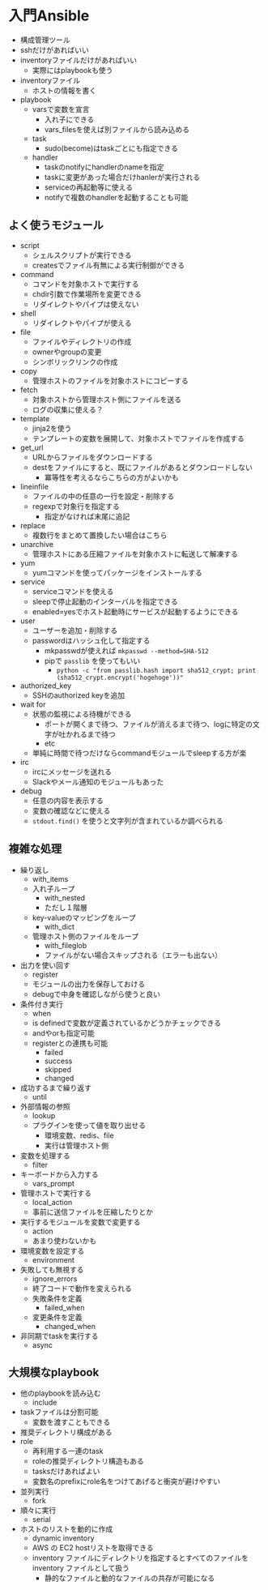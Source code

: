# 入門Ansible

- 構成管理ツール
- sshだけがあればいい
- inventoryファイルだけがあればいい
  - 実際にはplaybookも使う
- inventoryファイル
  - ホストの情報を書く
- playbook
  - varsで変数を宣言
    - 入れ子にできる
    - vars_filesを使えば別ファイルから読み込める
  - task
    - sudo(become)はtaskごとにも指定できる
  - handler
    - taskのnotifyにhandlerのnameを指定
    - taskに変更があった場合だけhanlerが実行される
    - serviceの再起動等に使える
    - notifyで複数のhandlerを起動することも可能

## よく使うモジュール

- script
  - シェルスクリプトが実行できる
  - createsでファイル有無による実行制御ができる
- command
  - コマンドを対象ホストで実行する
  - chdir引数で作業場所を変更できる
  - リダイレクトやパイプは使えない
- shell
  - リダイレクトやパイプが使える
- file
  - ファイルやディレクトリの作成
  - ownerやgroupの変更
  - シンボリックリンクの作成
- copy
  - 管理ホストのファイルを対象ホストにコピーする
- fetch
  - 対象ホストから管理ホスト側にファイルを送る
  - ログの収集に使える？
- template
  - jinja2を使う
  - テンプレートの変数を展開して、対象ホストでファイルを作成する
- get_url
  - URLからファイルをダウンロードする
  - destをファイルにすると、既にファイルがあるとダウンロードしない
    - 冪等性を考えるならこちらの方がよいかも
- lineinfile
  - ファイルの中の任意の一行を設定・削除する
  - regexpで対象行を指定する
    - 指定がなければ末尾に追記
- replace
  - 複数行をまとめて置換したい場合はこちら
- unarchive
  - 管理ホストにある圧縮ファイルを対象ホストに転送して解凍する
- yum
  - yumコマンドを使ってパッケージをインストールする
- service
  - serviceコマンドを使える
  - sleepで停止起動のインターバルを指定できる
  - enabled=yesでホスト起動時にサービスが起動するようにできる
- user
  - ユーザーを追加・削除する
  - passwordはハッシュ化して指定する
    - mkpasswdが使えれば `mkpasswd --method=SHA-512`
    - pipで `passlib` を使ってもいい
      - `python -c "from passlib.hash import sha512_crypt; print (sha512_crypt.encrypt('hogehoge'))"`
- authorized_key
  - SSHのauthorized keyを追加
- wait for
  - 状態の監視による待機ができる
    - ポートが開くまで待つ、ファイルが消えるまで待つ、logに特定の文字が吐かれるまで待つ
    - etc
  - 単純に時間で待つだけならcommandモジュールでsleepする方が楽
- irc
  - ircにメッセージを送れる
  - Slackやメール通知のモジュールもあった
- debug
  - 任意の内容を表示する
  - 変数の確認などに使える
  - `stdout.find()` を使うと文字列が含まれているか調べられる

## 複雑な処理

- 繰り返し
  - with_items
  - 入れ子ループ
    - with_nested
    - ただし１階層
  - key-valueのマッピングをループ
    - with_dict
  - 管理ホスト側のファイルをループ
    - with_fileglob
    - ファイルがない場合スキップされる（エラーも出ない）
- 出力を使い回す
  - register
  - モジュールの出力を保存しておける
  - debugで中身を確認しながら使うと良い
- 条件付き実行
  - when
  - is definedで変数が定義されているかどうかチェックできる
  - andやorも指定可能
  - registerとの連携も可能
    - failed
    - success
    - skipped
    - changed
- 成功するまで繰り返す
  - until
- 外部情報の参照
  - lookup
  - プラグインを使って値を取り出せる
    - 環境変数、redis、file
    - 実行は管理ホスト側
- 変数を処理する
  - filter
- キーボードから入力する
  - vars_prompt
- 管理ホストで実行する
  - local_action
  - 事前に送信ファイルを圧縮したりとか
- 実行するモジュールを変数で変更する
  - action
  - あまり使わないかも
- 環境変数を設定する
  - environment
- 失敗しても無視する
  - ignore_errors
  - 終了コードで動作を変えられる
  - 失敗条件を定義
    - failed_when
  - 変更条件を定義
    - changed_when
- 非同期でtaskを実行する
  - async

## 大規模なplaybook

- 他のplaybookを読み込む
  - include
- taskファイルは分割可能
  - 変数を渡すこともできる
- 推奨ディレクトリ構成がある
- role
  - 再利用する一連のtask
  - roleの推奨ディレクトリ構造もある
  - tasksだけあればよい
  - 変数名のprefixにrole名をつけてあげると衝突が避けやすい
- 並列実行
  - fork
- 順々に実行
  - serial
- ホストのリストを動的に作成
  - dynamic inventory
  - AWS の EC2 hostリストを取得できる
  - inventory ファイルにディレクトリを指定するとすべてのファイルを inventory ファイルとして扱う
    - 静的なファイルと動的なファイルの共存が可能になる
